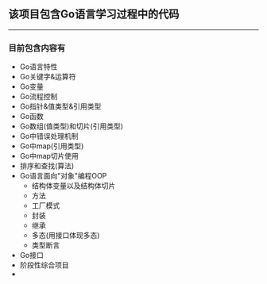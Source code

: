## 该项目包含Go语言学习过程中的代码
***
### 目前包含内容有
* Go语言特性
* Go关键字&运算符
* Go变量
* Go流程控制
* Go指针&值类型&引用类型
* Go函数
* Go数组(值类型)和切片(引用类型)
* Go中错误处理机制
* Go中map(引用类型)
* Go中map切片使用
* 排序和查找(算法)
* Go语言面向"对象"编程OOP
    * 结构体变量以及结构体切片
    * 方法
    * 工厂模式
    * 封装
    * 继承
    * 多态(用接口体现多态)
    * 类型断言
* Go接口
* 阶段性综合项目
* 
